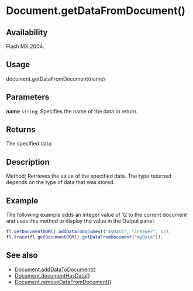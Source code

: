 # Document.getDataFromDocument()

## Availability

Flash MX 2004.

## Usage

document.getDataFromDocument(name)

## Parameters

**name** `string`; Specifies the name of the data to return.

## Returns

The specified data.

## Description

Method; Retrieves the value of the specified data. The type returned depends on the type of data that was stored.

## Example

The following example adds an integer value of 12 to the current document and uses this method to display the value in the Output panel:

```javascript
fl.getDocumentDOM().addDataToDocument("myData", "integer", 12);
fl.trace(fl.getDocumentDOM().getDataFromDocument("myData"));
```

## See also

- [Document.addDataToDocument()](../Document_object/Document1.md)
- [Document.documentHasData()](../Document_object/Document53.md)
- [Document.removeDataFromDocument()](../Document_object/Document250.md)
